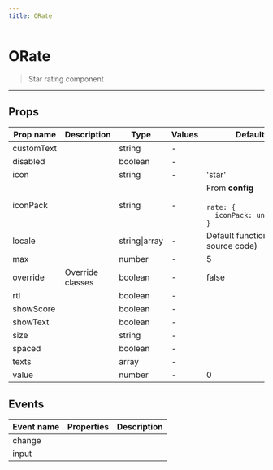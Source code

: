 ```yaml
---
title: ORate
---
```


# ORate

> Star rating component

> <CarbonAds />

---

## Props

| Prop name  | Description      | Type          | Values | Default                                                                                                                                 |
| ---------- | ---------------- | ------------- | ------ | --------------------------------------------------------------------------------------------------------------------------------------- |
| customText |                  | string        | -      |                                                                                                                                         |
| disabled   |                  | boolean       | -      |                                                                                                                                         |
| icon       |                  | string        | -      | 'star'                                                                                                                                  |
| iconPack   |                  | string        | -      | <div>From <b>config</b></div><br><code style='white-space: nowrap; padding: 0;'> rate: {<br>&nbsp;&nbsp;iconPack: undefined<br>}</code> |
| locale     |                  | string\|array | -      | Default function (see source code)                                                                                                      |
| max        |                  | number        | -      | 5                                                                                                                                       |
| override   | Override classes | boolean       | -      | false                                                                                                                                   |
| rtl        |                  | boolean       | -      |                                                                                                                                         |
| showScore  |                  | boolean       | -      |                                                                                                                                         |
| showText   |                  | boolean       | -      |                                                                                                                                         |
| size       |                  | string        | -      |                                                                                                                                         |
| spaced     |                  | boolean       | -      |                                                                                                                                         |
| texts      |                  | array         | -      |                                                                                                                                         |
| value      |                  | number        | -      | 0                                                                                                                                       |

## Events

| Event name | Properties | Description |
| ---------- | ---------- | ----------- |
| change     |            |
| input      |            |
